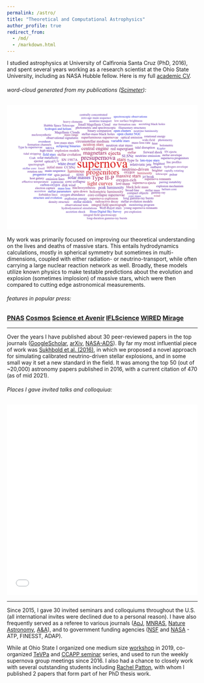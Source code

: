 ```yaml
---
permalink: /astro/
title: "Theoretical and Computational Astrophysics"
author_profile: true
redirect_from:
  - /md/
  - /markdown.html
---
```


I studied astrophysics at University of Calfironia Santa Cruz (PhD, 2016), and spent several years working as a research scientist at the Ohio State University, including as NASA Hubble fellow. Here is my full [academic CV](/files/CV.pdf).

###### word-cloud generated from my publications ([Scimeter](https://scimeter.org/)):
<img src='/images/wc.png'>

My work was primarily focused on improving our theoretical understanding on the lives and deaths of massive stars. This entails hydrodynamics calculations, mostly in spherical symmetry but sometimes in multi-dimensions, coupled with either radiation- or neutrino-transport, while often carrying a large nuclear reaction network as well. Broadly, these models utilize known physics to make testable predictions about the evolution and explosion (sometimes implosion) of massive stars, which were then compared to cutting edge astronomical measurements.

###### features in popular press:
### [PNAS](https://www.pnas.org/content/117/3/1240)   [Cosmos](https://cosmosmagazine.com/space/how-bright-can-supernova-shine)   [Science et Avenir](https://www.sciencesetavenir.fr/espace/astrophysique/une-explosion-cosmique-a-nulle-autre-pareille_102050)   [IFLScience](https://www.iflscience.com/space/maximum-possible-supernova-brightness-calculated-astronomers/)   [WIRED](https://www.wired.com/story/the-secret-ingredient-that-powers-supernovas/) [Mirage](https://www.miragenews.com/a-superluminous-supernova-from-a-massive-548867/)
------

Over the years I have published about 30 peer-reviewed papers in the top journals ([GoogleScholar](https://scholar.google.com/citations?user=WeZtOyMAAAAJ&hl=en&oi=ao), [arXiv](https://arxiv.org/search/?query=sukhbold&searchtype=all&source=header), [NASA-ADS](https://ui.adsabs.harvard.edu/search/q=sukhbold&sort=date%20desc%2C%20bibcode%20desc&p_=0)). By far my most influential piece of work was [Sukhbold et al. (2016)](https://ui.adsabs.harvard.edu/abs/2016ApJ...821...38S/abstract), in which we proposed a novel approach for simulating calibrated neutrino-driven stellar explosions, and in some small way it set a new standard in the field. It was among the top 50 (out of ~20,000) astronomy papers published in 2016, with a current citation of 470 (as of mid 2021).

###### Places I gave invited talks and colloquiua:

<iframe width="100%" height="500px" frameborder="0"
        src="/cluster_map/map.html" scrolling="no"></iframe>

------

Since 2015, I gave 30 invited seminars and colloquiums throughout the U.S. (all international invites were declined due to a personal reason). I have also frequently served as a referee to various journals ([ApJ](https://iopscience.iop.org/journal/0004-637X), [MNRAS](https://academic.oup.com/mnras), [Nature Astronomy](https://www.nature.com/natastron/), [A&A](https://www.aanda.org/)), and to government funding agencies ([NSF](https://www.nsf.gov/div/index.jsp?div=AST) and [NASA](https://nspires.nasaprs.com/external/) - ATP, FINESST, ADAP).

While at Ohio State I organized one medium size [workshop](https://ccapp.osu.edu/workshops/midwest-workshop-supernovae-and-transients) in 2019, co-organized [TeVPa](https://tevpa2017.osu.edu/) and [CCAPP seminar](https://ccapp.osu.edu/events/current-seminars) series, and used to run the weekly supernova group meetings since 2016. I also had a chance to closely work with several outstanding students including [Rachel Patton](https://astronomy.osu.edu/people/patton.502), with whom I published 2 papers that form part of her PhD thesis work.
